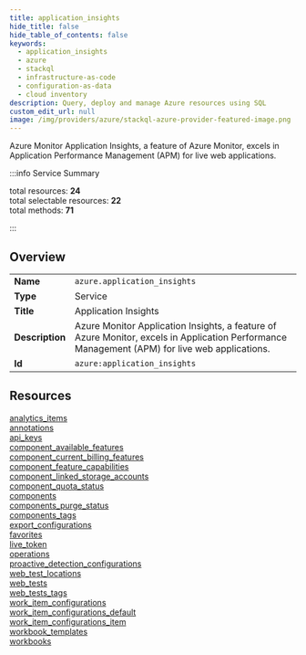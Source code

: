 ```yaml
---
title: application_insights
hide_title: false
hide_table_of_contents: false
keywords:
  - application_insights
  - azure
  - stackql
  - infrastructure-as-code
  - configuration-as-data
  - cloud inventory
description: Query, deploy and manage Azure resources using SQL
custom_edit_url: null
image: /img/providers/azure/stackql-azure-provider-featured-image.png
---
```


Azure Monitor Application Insights, a feature of Azure Monitor, excels in Application Performance Management (APM) for live web applications.  
    
:::info Service Summary

<div class="row">
<div class="providerDocColumn">
<span>total resources:&nbsp;<b>24</b></span><br />
<span>total selectable resources:&nbsp;<b>22</b></span><br />
<span>total methods:&nbsp;<b>71</b></span><br />
</div>
</div>

:::

## Overview
<table><tbody>
<tr><td><b>Name</b></td><td><code>azure.application_insights</code></td></tr>
<tr><td><b>Type</b></td><td>Service</td></tr>
<tr><td><b>Title</b></td><td>Application Insights</td></tr>
<tr><td><b>Description</b></td><td>Azure Monitor Application Insights, a feature of Azure Monitor, excels in Application Performance Management (APM) for live web applications.</td></tr>
<tr><td><b>Id</b></td><td><code>azure:application_insights</code></td></tr>
</tbody></table>

## Resources
<div class="row">
<div class="providerDocColumn">
<a href="/providers/azure/application_insights/analytics_items/">analytics_items</a><br />
<a href="/providers/azure/application_insights/annotations/">annotations</a><br />
<a href="/providers/azure/application_insights/api_keys/">api_keys</a><br />
<a href="/providers/azure/application_insights/component_available_features/">component_available_features</a><br />
<a href="/providers/azure/application_insights/component_current_billing_features/">component_current_billing_features</a><br />
<a href="/providers/azure/application_insights/component_feature_capabilities/">component_feature_capabilities</a><br />
<a href="/providers/azure/application_insights/component_linked_storage_accounts/">component_linked_storage_accounts</a><br />
<a href="/providers/azure/application_insights/component_quota_status/">component_quota_status</a><br />
<a href="/providers/azure/application_insights/components/">components</a><br />
<a href="/providers/azure/application_insights/components_purge_status/">components_purge_status</a><br />
<a href="/providers/azure/application_insights/components_tags/">components_tags</a><br />
<a href="/providers/azure/application_insights/export_configurations/">export_configurations</a><br />
</div>
<div class="providerDocColumn">
<a href="/providers/azure/application_insights/favorites/">favorites</a><br />
<a href="/providers/azure/application_insights/live_token/">live_token</a><br />
<a href="/providers/azure/application_insights/operations/">operations</a><br />
<a href="/providers/azure/application_insights/proactive_detection_configurations/">proactive_detection_configurations</a><br />
<a href="/providers/azure/application_insights/web_test_locations/">web_test_locations</a><br />
<a href="/providers/azure/application_insights/web_tests/">web_tests</a><br />
<a href="/providers/azure/application_insights/web_tests_tags/">web_tests_tags</a><br />
<a href="/providers/azure/application_insights/work_item_configurations/">work_item_configurations</a><br />
<a href="/providers/azure/application_insights/work_item_configurations_default/">work_item_configurations_default</a><br />
<a href="/providers/azure/application_insights/work_item_configurations_item/">work_item_configurations_item</a><br />
<a href="/providers/azure/application_insights/workbook_templates/">workbook_templates</a><br />
<a href="/providers/azure/application_insights/workbooks/">workbooks</a><br />
</div>
</div>
